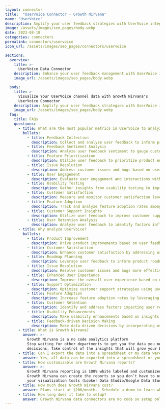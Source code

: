 ```yaml
---
layout: connector
title:  "UserVoice Connector - Growth Nirvana"
name: "UserVoice"
description: Amplify your user feedback strategies with UserVoice integration, leveraging actionable insights to prioritize product enhancements and enhance customer experiences.
image: /assets/images/seo_pages/body.webp
date: 2023-08-18
categories: connectors
permalink: connectors/uservoice
icon_url: /assets/images/seo_pages/connectors/uservoice

sections:
  overview:
    title: >-
      UserVoice Data Connector
    description: Enhance your user feedback management with UserVoice integration. Seamlessly collect and analyze user feedback, gaining insights that drive product improvements and customer satisfaction.
    image_url: /assets/images/seo_pages/body.webp

  body:
    title: >-
      Visualize Your UserVoice channel data with Growth Nirvana's
      UserVoice Connector
    description: Amplify your user feedback strategies with UserVoice integration, leveraging actionable insights to prioritize product enhancements and enhance customer experiences.
    image_url: /assets/images/seo_pages/body.webp
  faq:
    title: FAQs
    questions:
      - title: What are the most popular metrics in UserVoice to analyze?
        bullets:
          - title: Feedback Collection
            description: Collect and analyze user feedback to inform product decisions.
          - title: Feedback Sentiment Analysis
            description: Analyze user feedback sentiment to gauge customer satisfaction levels.
          - title: Feature Prioritization
            description: Utilize user feedback to prioritize product enhancements and roadmap planning.
          - title: Issue Resolution
            description: Address customer issues and bugs based on user feedback insights.
          - title: User Engagement
            description: Evaluate user engagement and interactions with the product.
          - title: Usability Testing
            description: Gather insights from usability testing to improve user experience.
          - title: Customer Satisfaction
            description: Measure and monitor customer satisfaction levels based on feedback data.
          - title: Feature Adoption
            description: Track and analyze feature adoption rates among users.
          - title: Customer Support Insights
            description: Utilize user feedback to improve customer support strategies.
          - title: User Retention Analysis
            description: Analyze user feedback to identify factors influencing user retention.
      - title: Why analyze UserVoice?
        bullets:
          - title: Product Improvement
            description: Drive product improvements based on user feedback insights.
          - title: Customer Satisfaction
            description: Enhance customer satisfaction by addressing user feedback and pain points.
          - title: Roadmap Planning
            description: Leverage user feedback to inform product roadmap planning and prioritization.
          - title: Issue Resolution
            description: Resolve customer issues and bugs more effectively based on user feedback.
          - title: Enhanced User Experience
            description: Improve the overall user experience based on user feedback and usability insights.
          - title: Support Optimization
            description: Optimize customer support strategies using user feedback data.
          - title: Feature Adoption
            description: Increase feature adoption rates by leveraging user feedback for product enhancements.
          - title: Customer Retention
            description: Identify and address factors impacting user retention based on feedback data.
          - title: Usability Enhancements
            description: Make usability enhancements based on insights from usability testing and user feedback.
          - title: Feedback-driven Decision Making
            description: Make data-driven decisions by incorporating user feedback into the decision-making process.
      - title: What is Growth Nirvana?
        answer: >-
          Growth Nirvana is a no code analytics platform 
          Stop waiting for other departments to get you the data you need to make critical business 
          decisions. Take control of the insights that will grow your business.
      - title: Can I export the data into a spreadsheet or my data warehouse?
        answer: Yes, all data can be exported into a spreadsheet or your data warehouse (Google BigQuery, AWS, Snowflake, Azure, etc)
      - title: How customizable are Growth Nirvana reports?
        answer: >-
          Growth Nirvana reporting is 100% white labeled and customized to your specifications.
          Growth Nirvana can create the reports so you don’t have to or you can connect
          your visualization tools (Looker Data Studio/Google Data Studio, Tableau, PowerBI, etc) to Growth Nirvana.
      - title: How much does Growth Nirvana cost?
        answer: Plans start at $200/month.  Schedule a demo to learn what plan is best for you.
      - title: How long does it take to setup?
        answer: Growth Nirvana data connectors are no code so setup only requires a few clicks.
---
```

